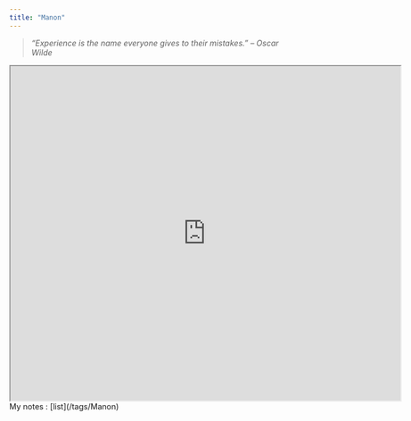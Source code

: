 ```yaml
---
title: "Manon"
---
```


>  _“Experience is the name everyone gives to their mistakes.” – Oscar Wilde_

<iframe src="https://openprocessing.org/sketch/1592113/embed/?plusEmbedHash=YmVhMjY2ZWQxYjk5NzY4NWU2YWYyYzg3Mjk4NGViNTBkNWU5MjUzNTc1NjRkODZmZTQzMzNlNDk2ODNhZGEwNDk3MTQ5YzYzZGY4ZGFkZDMzZWYzNzVlZDBlZThlZTU0MmMxNGE2OTllNGVjYmNhNTA3NzE5ZjIzMmE1ZWQzZjZ6OEVkZ1JxY2NPd2VBSXNlRk1HMVZYckpyRkFjMnNhR2pONEFDZ1g0ZmdnbDBxVGxFTFFqblFwU01QbnlOQTZKd2k0MGxwMmUxYzZEcXBxMFBiR0lsUT09&plusEmbedTitle=true" width="700" height="600"></iframe>
My notes : [list](/tags/Manon)